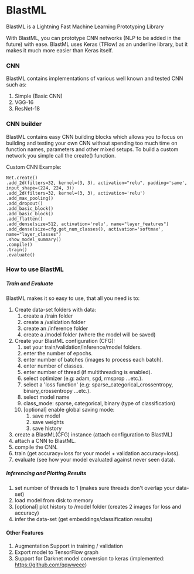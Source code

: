# BlastML
BlastML is a Lightning Fast Machine Learning Prototyping Library

With BlastML, you can prototype CNN networks (NLP to be added in the future) with ease.
BlastML uses Keras (TFlow) as an underline library, but it makes it much more easier than Keras itself.

### CNN 
BlastML contains implementations of various well known and tested CNN such as:
1. Simple (Basic CNN)
2. VGG-16
3. ResNet-18

### CNN builder
BlastML contains easy CNN building blocks which allows you to focus on building and testing your own CNN 
without spending too much time on function names, parameters and other mixed setups.
To build a custom network you simple call the create() function.

Custom CNN Example:
```
Net.create()
.add_2d(filters=32, kernel=(3, 3), activation="relu", padding='same', input_shape=(224, 224, 3))
.add_2d(filters=32, kernel=(3, 3), activation='relu')
.add_max_pooling()
.add_dropout()
.add_basic_block()
.add_basic_block()
.add_flatten()
.add_dense(size=512, activation='relu', name="layer_features")
.add_dense(size=cfg.get_num_classes(), activation='softmax', name="layer_classes")
.show_model_summary()
.compile()
.train()
.evaluate()
```
	
### How to use BlastML

##### Train and Evaluate
BlastML makes it so easy to use, that all you need is to:
1. Create data-set folders with data: 
    1. create a /train folder
    2. create a /validation folder
    3. create an /inference folder
    4. create a /model folder (where the model will be saved)
2. Create your BlastML configuration (CFG):
    1. set your train/validation/inference/model folders.
    2. enter the number of epochs.
    3. enter number of batches (images to process each batch).
    4. enter number of classes.
    5. enter number of thread (if multithreading is enabled).
    6. select optimizer (e.g: adam, sgd, rmsprop ...etc.).
    7. select a 'loss function' (e.g: sparse_categorical_crossentropy, binary_crossentropy ...etc.).
    8. select model name
    9. class_mode: sparse, categorical, binary (type of classification)
    10. [optional] enable global saving mode:
        1. save model
        2. save weights
        3. save history
3. create a BlastML(CFG) instance (attach configuration to BlastML)
4. attach a CNN to BlastML.
5. compile the CNN.
6. train (get accuracy+loss for your model + validation accuracy+loss).
7. evaluate (see how your model evaluated against never seen data).

##### Inferencing and Plotting Results
1. set number of threads to 1 (makes sure threads don't overlap your data-set)
2. load model from disk to memory
3. [optional] plot history to /model folder (creates 2 images for loss and accuracy)
4. infer the data-set (get embeddings/classification results)

#### Other Features
1. Augmentation Support in training / validation
2. Export model to TensorFlow graph
3. Support for Darknet model conversion to keras (implemented: https://github.com/qqwweee)